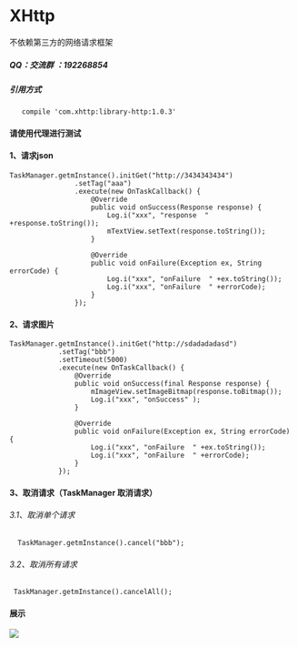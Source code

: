 # XHttp
不依赖第三方的网络请求框架

 ##### QQ：交流群 ：192268854
##### 引用方式
       compile 'com.xhttp:library-http:1.0.3'
 #### 请使用代理进行测试

 #### 1、请求json
    TaskManager.getmInstance().initGet("http://3434343434")
                    .setTag("aaa")
                    .execute(new OnTaskCallback() {
                        @Override
                        public void onSuccess(Response response) {
                            Log.i("xxx", "response  " +response.toString());
                            mTextView.setText(response.toString());
                        }

                        @Override
                        public void onFailure(Exception ex, String errorCode) {
                            Log.i("xxx", "onFailure  " +ex.toString());
                            Log.i("xxx", "onFailure  " +errorCode);
                        }
                    });
#### 2、请求图片
    TaskManager.getmInstance().initGet("http://sdadadadasd")
                .setTag("bbb")
                .setTimeout(5000)
                .execute(new OnTaskCallback() {
                    @Override
                    public void onSuccess(final Response response) {
                        mImageView.setImageBitmap(response.toBitmap());
                        Log.i("xxx", "onSuccess" );
                    }

                    @Override
                    public void onFailure(Exception ex, String errorCode) {
                        Log.i("xxx", "onFailure  " +ex.toString());
                        Log.i("xxx", "onFailure  " +errorCode);
                    }
                });
#### 3、取消请求（TaskManager 取消请求）
###### 3.1、取消单个请求
      TaskManager.getmInstance().cancel("bbb");
###### 3.2、取消所有请求
     TaskManager.getmInstance().cancelAll();
#### 展示
![](https://github.com/xubinbin1024/XHttp/blob/master/gif/3.gif)
